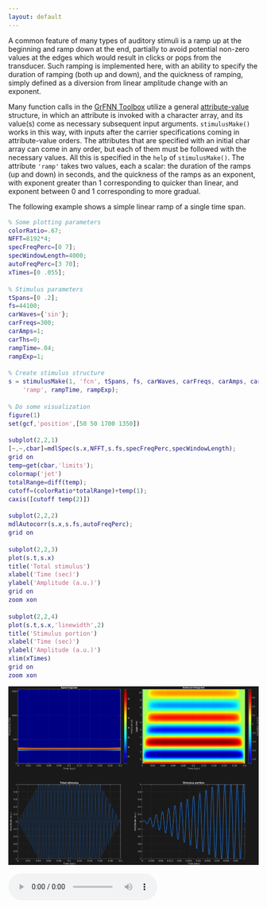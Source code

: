 ```yaml
---
layout: default
---
```

A common feature of many types of auditory stimuli is a ramp up at the beginning and ramp down at the end, partially to avoid potential non-zero values at the edges which would result in clicks or pops from the transducer. Such ramping is implemented here, with an ability to specify the duration of ramping (both up and down), and the quickness of ramping, simply defined as a diversion from linear amplitude change with an exponent.

Many function calls in the [GrFNN Toolbox](https://github.com/musicdynamicslab/grfnntoolbox) utilize a general [attribute-value](https://en.wikipedia.org/wiki/Name%E2%80%93value_pair) structure, in which an attribute is invoked with a character array, and its value(s) come as necessary subsequent input arguments. `stimulusMake()` works in this way, with inputs after the carrier specifications coming in attribute-value orders. The attributes that are specified with an initial char array can come in any order, but each of them must be followed with the necessary values. All this is specified in the `help` of `stimulusMake()`. The attribute `'ramp'` takes two values, each a scalar: the duration of the ramps (up and down) in seconds, and the quickness of the ramps as an exponent, with exponent greater than 1 corresponding to quicker than linear, and exponent between 0 and 1 corresponding to more gradual.

The following example shows a simple linear ramp of a single time span. 

```matlab
% Some plotting parameters
colorRatio=.67;
NFFT=8192*4;
specFreqPerc=[0 7];
specWindowLength=4000;
autoFreqPerc=[3 70];
xTimes=[0 .055];

% Stimulus parameters
tSpans=[0 .2];
fs=44100;
carWaves={'sin'};
carFreqs=300;
carAmps=1;
carThs=0;
rampTime=.04;
rampExp=1;

% Create stimulus structure
s = stimulusMake(1, 'fcn', tSpans, fs, carWaves, carFreqs, carAmps, carThs, ...
    'ramp', rampTime, rampExp);

% Do some visualization
figure(1)
set(gcf,'position',[50 50 1700 1350])

subplot(2,2,1)
[~,~,cbar]=mdlSpec(s.x,NFFT,s.fs,specFreqPerc,specWindowLength);
grid on
temp=get(cbar,'limits');
colormap('jet')
totalRange=diff(temp);
cutoff=(colorRatio*totalRange)+temp(1);
caxis([cutoff temp(2)])

subplot(2,2,2)
mdlAutocorr(s.x,s.fs,autoFreqPerc);
grid on

subplot(2,2,3)
plot(s.t,s.x)
title('Total stimulus')
xlabel('Time (sec)')
ylabel('Amplitude (a.u.)')
grid on
zoom xon

subplot(2,2,4)
plot(s.t,s.x,'linewidth',2)
title('Stimulus portion')
xlabel('Time (sec)')
ylabel('Amplitude (a.u.)')
xlim(xTimes)
grid on
zoom xon
```

![](pics/basicRamping.png)

![](sounds/basicRamping.mp3)
